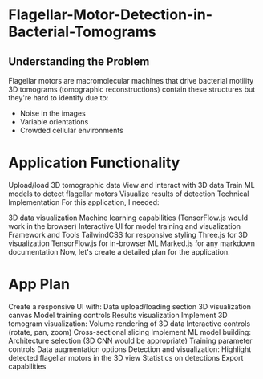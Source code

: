 # Flagellar-Motor-Detection-in-Bacterial-Tomograms
## Understanding the Problem
Flagellar motors are macromolecular machines that drive bacterial motility
3D tomograms (tomographic reconstructions) contain these structures but they're hard to identify due to:
- Noise in the images
- Variable orientations
- Crowded cellular environments

  
# Application Functionality
Upload/load 3D tomographic data
View and interact with 3D data
Train ML models to detect flagellar motors
Visualize results of detection
Technical Implementation
For this application, I needed:

3D data visualization
Machine learning capabilities (TensorFlow.js would work in the browser)
Interactive UI for model training and visualization
Framework and Tools
TailwindCSS for responsive styling
Three.js for 3D visualization
TensorFlow.js for in-browser ML
Marked.js for any markdown documentation
Now, let's create a detailed plan for the application.

# App Plan
Create a responsive UI with:
Data upload/loading section
3D visualization canvas
Model training controls
Results visualization
Implement 3D tomogram visualization:
Volume rendering of 3D data
Interactive controls (rotate, pan, zoom)
Cross-sectional slicing
Implement ML model building:
Architecture selection (3D CNN would be appropriate)
Training parameter controls
Data augmentation options
Detection and visualization:
Highlight detected flagellar motors in the 3D view
Statistics on detections
Export capabilities
